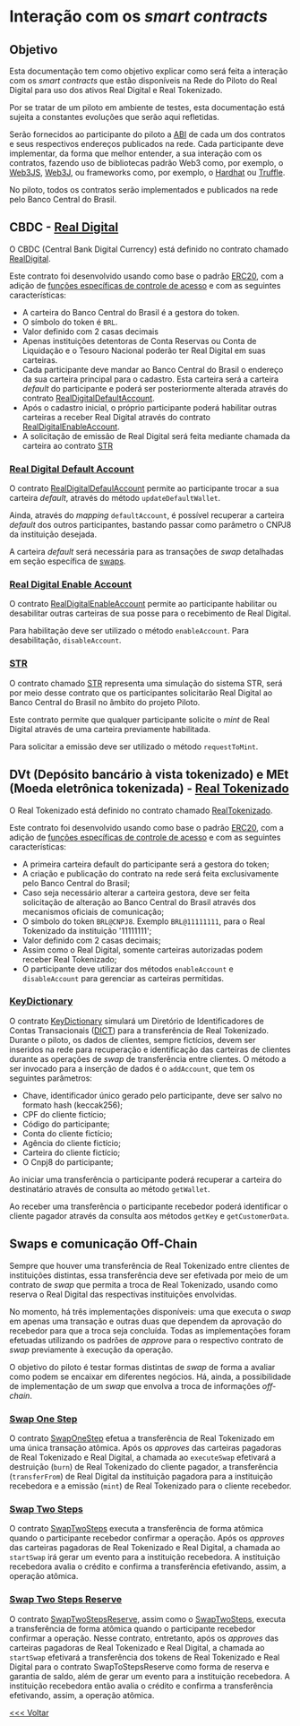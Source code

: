 # Interação com os _smart contracts_

## Objetivo

Esta documentação tem como objetivo explicar como será feita a interação com os _smart contracts_ que estão disponíveis na Rede do Piloto do Real Digital para uso dos ativos Real Digital e Real Tokenizado.

Por se tratar de um piloto em ambiente de testes, esta documentação está sujeita a constantes evoluções que serão aqui refletidas.

Serão fornecidos ao participante do piloto a [ABI](https://docs.soliditylang.org/en/v0.8.20/abi-spec.html) de cada um dos contratos e seus respectivos endereços publicados na rede. Cada participante deve implementar, da forma que melhor entender, a sua interação com os contratos, fazendo uso de bibliotecas padrão Web3 como, por exemplo, o [Web3JS](https://web3js.readthedocs.io/en/v1.10.0/), [Web3J](https://docs.web3j.io/4.10.0/), ou frameworks como, por exemplo, o [Hardhat](https://hardhat.org/) ou [Truffle](https://trufflesuite.com/).

No piloto, todos os contratos serão implementados e publicados na rede pelo Banco Central do Brasil.


## CBDC - [Real Digital](./RealDigital.md)

O CBDC (Central Bank Digital Currency) está definido no contrato chamado [RealDigital](./abi/RealDigital.json).

Este contrato foi desenvolvido usando como base o padrão [ERC20](https://ethereum.org/pt/developers/docs/standards/tokens/erc-20/), com a adição de [funções específicas de controle de acesso](./CBDCAccessControl.md) e com as seguintes características:

* A carteira do Banco Central do Brasil é a gestora do token.
* O símbolo do token é `BRL`.
* Valor definido com 2 casas decimais
* Apenas instituições detentoras de Conta Reservas ou Conta de Liquidação e o Tesouro Nacional poderão ter Real Digital em suas carteiras.
* Cada participante deve mandar ao Banco Central do Brasil o endereço da sua carteira principal para o cadastro. Esta carteira será a carteira _default_ do participante e poderá ser posteriormente alterada através do contrato [RealDigitalDefaultAccount](./RealDigitalDefaultAccount.md).
* Após o cadastro inicial, o próprio participante poderá habilitar outras carteiras a receber Real Digital através do contrato [RealDigitalEnableAccount](./RealDigitalDefaultAccount.md).
* A solicitação de emissão de Real Digital será feita mediante chamada da carteira ao contrato [STR](./abi/STR.md)

### [Real Digital Default Account](./RealDigitalDefaultAccount.md)

O contrato [RealDigitalDefaulAccount](./abi/RealDigitalDefaultAccount.json) permite ao participante trocar a sua carteira _default_, através do método `updateDefaultWallet`.

Ainda, através do _mapping_ `defaultAccount`, é possível recuperar a carteira _default_ dos outros participantes, bastando passar como parâmetro o CNPJ8 da instituição desejada.

A carteira _default_ será necessária para as transações de _swap_ detalhadas em seção específica de [swaps]().

### [Real Digital Enable Account](./RealDigitalEnableAccount.md)

O contrato [RealDigitalEnableAccount](./abi/RealDigitalEnableAccount.json) permite ao participante habilitar ou desabilitar outras carteiras de sua posse para o recebimento de Real Digital.

Para habilitação deve ser utilizado o método `enableAccount`. Para desabilitação, `disableAccount`.

### [STR](./STR.md)

O contrato chamado [STR](./abi/STR.json) representa uma simulação do sistema STR, será por meio desse contrato que os participantes solicitarão Real Digital ao Banco Central do Brasil no âmbito do projeto Piloto.

Este contrato permite que qualquer participante solicite o _mint_ de Real Digital através de uma carteira previamente habilitada.

Para solicitar a emissão deve ser utilizado o método `requestToMint`.


## DVt (Depósito bancário à vista tokenizado) e MEt (Moeda eletrônica tokenizada) - [Real Tokenizado](./RealTokenizado.md)

O Real Tokenizado está definido no contrato chamado [RealTokenizado](./abi/RealTokenizado.json).

Este contrato foi desenvolvido usando como base o padrão [ERC20](https://ethereum.org/pt/developers/docs/standards/tokens/erc-20/), com a adição de [funções específicas de controle de acesso](./CBDCAccessControl.md) e com as seguintes características:


* A primeira carteira default do participante será a gestora do token;
* A criação e publicação do contrato na rede será feita exclusivamente pelo Banco Central do Brasil;
* Caso seja necessário alterar a carteira gestora, deve ser feita solicitação de alteração ao Banco Central do Brasil através dos mecanismos oficiais de comunicação;
* O símbolo do token `BRL@CNPJ8`. Exemplo `BRL@11111111`, para o Real Tokenizado da instituição '11111111';
* Valor definido com 2 casas decimais;
* Assim como o Real Digital, somente carteiras autorizadas podem receber Real Tokenizado;
* O participante deve utilizar dos métodos `enableAccount` e `disableAccount` para gerenciar as carteiras permitidas.



### [KeyDictionary](./KeyDictionary.md)

O contrato [KeyDictionary](./abi/KeyDictionary.json) simulará um Diretório de Identificadores de Contas Transacionais ([DICT](https://www.bcb.gov.br/estabilidadefinanceira/dict)) para a transferência de Real Tokenizado. Durante o piloto, os dados de clientes, sempre fictícios, devem ser inseridos na rede para recuperação e identificação das carteiras de clientes durante as operações de _swap_ de transferência entre clientes.
O método a ser invocado para a inserção de dados é o `addAccount`, que tem os seguintes parâmetros:

* Chave, identificador único gerado pelo participante, deve ser salvo no formato hash (keccak256);
* CPF do cliente fictício;
* Código do participante;
* Conta do cliente fictício;
* Agência do cliente fictício;
* Carteira do cliente fictício;
* O Cnpj8 do participante;

Ao iniciar uma transferência o participante poderá recuperar a carteira do destinatário através de consulta ao método `getWallet`.

Ao receber uma transferência o participante recebedor poderá identificar o cliente pagador através da consulta aos métodos `getKey` e `getCustomerData`.


## Swaps e comunicação Off-Chain

Sempre que houver uma transferência de Real Tokenizado entre clientes de instituições distintas, essa transferência deve ser efetivada por meio de um contrato de _swap_ que permita a troca de Real Tokenizado, usando como reserva o Real Digital das respectivas instituições envolvidas.

No momento, há três implementações disponíveis: uma que executa o _swap_ em apenas uma transação e outras duas que dependem da aprovação do recebedor para que a troca seja concluída. Todas as implementações foram efetuadas utilizando os padrões de _approve_ para o respectivo contrato de _swap_ previamente à execução da operação.

O objetivo do piloto é testar formas distintas de _swap_ de forma a avaliar como podem se encaixar em diferentes negócios. Há, ainda, a possibilidade de implementação de um _swap_ que envolva a troca de informações _off-chain_.


### [Swap One Step](./SwapOneStep.md)

O contrato [SwapOneStep](./abi/SwapOneStep.json) efetua a transferência de Real Tokenizado em uma única transação atômica. Após os _approves_ das carteiras pagadoras de Real Tokenizado e Real Digital, a chamada ao `executeSwap` efetivará a destruição (`burn`) de Real Tokenizado do cliente pagador, a transferência (`transferFrom`) de Real Digital da instituição pagadora para a instituição recebedora e a emissão (`mint`) de Real Tokenizado para o cliente recebedor.


### [Swap Two Steps](./SwapTwoSteps.md)

O contrato [SwapTwoSteps](./abi/SwapTwoSteps.json) executa a transferência de forma atômica quando o participante recebedor confirmar a operação. Após os _approves_ das carteiras pagadoras de Real Tokenizado e Real Digital, a chamada ao `startSwap` irá gerar um evento para a instituição recebedora. A instituição recebedora avalia o crédito e confirma a transferência efetivando, assim, a operação atômica.


### [Swap Two Steps Reserve](./SwapTwoStepsReserve.md)

O contrato [SwapTwoStepsReserve](./abi/SwapTwoStepsReserve.json), assim como o [SwapTwoSteps](./abi/SwapTwoSteps.json), executa a transferência de forma atômica quando o participante recebedor confirmar a operação. Nesse contrato, entretanto, após os _approves_ das carteiras pagadoras de Real Tokenizado e Real Digital, a chamada ao `startSwap` efetivará a transferência dos tokens de Real Tokenizado e Real Digital para o contrato SwapToStepsReserve como forma de reserva e garantia de saldo, além de gerar um evento para a instituição recebedora. A instituição recebedora então avalia o crédito e confirma a transferência efetivando, assim, a operação atômica.



[<<< Voltar](README.md)
